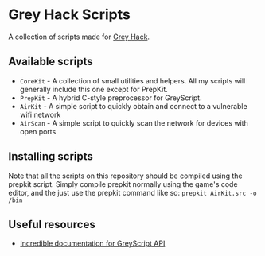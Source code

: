 # Grey Hack Scripts
A collection of scripts made for [Grey Hack](https://store.steampowered.com/app/605230/Grey_Hack/).

## Available scripts
- `CoreKit` - A collection of small utilities and helpers. All my scripts will generally include this one except for PrepKit.
- `PrepKit` - A hybrid C-style preprocessor for GreyScript.
- `AirKit` - A simple script to quickly obtain and connect to a vulnerable wifi network
- `AirScan` - A simple script to quickly scan the network for devices with open ports

## Installing scripts
Note that all the scripts on this repository should be compiled using the prepkit script.
Simply compile prepkit normally using the game's code editor, and the just use the prepkit command like so: `prepkit AirKit.src -o /bin`

## Useful resources
- [Incredible documentation for GreyScript API](https://documentation.greyscript.org)